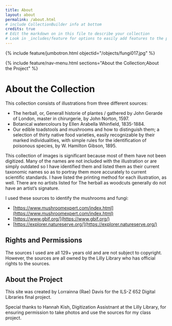 ```yaml
---
title: About
layout: about
permalink: /about.html
# include CollectionBuilder info at bottom
credits: true
# Edit the markdown on in this file to describe your collection
# Look in _includes/feature for options to easily add features to the page
---
```


{% include feature/jumbotron.html objectid="/objects/fungi017.jpg" %}

{% include feature/nav-menu.html sections="About the Collection;About the Project" %}

# About the Collection

This collection consists of illustrations from three different sources: 

  - The herball, or, Generall historie of plantes / gathered by John Gerarde of London, master in chirurgerie, by John Norton, 1597.
  - Botanical watercolours by Ellen Arabella Whinfield, 1835-1884.
  - Our edible toadstools and mushrooms and how to distinguish them; a selection of thirty native food varieties, easily recognizable by their marked individualities, with simple rules for the identification of poisonous species, by W. Hamilton Gibson, 1895.

This collection of images is significant because most of them have not been digitized. Many of the names are not included with the illustration or are simply outdated so I have identified them and listed them as their current taxonomic names so as to portray them more accurately to current scientific standards. I have listed the printing method for each illustration, as well. There are no artists listed for The herball as woodcuts generally do not have an artist’s signature.

I used these sources to identify the mushrooms and fungi:

  - [https://www.mushroomexpert.com/index.html](https://www.mushroomexpert.com/index.html)
  - [https://www.gbif.org/](https://www.gbif.org/)
  - [https://explorer.natureserve.org/](https://explorer.natureserve.org/)

## Rights and Permissions

The sources I used are all 129+ years old and are not subject to copyright. However, the sources are all owned by the Lilly Library who has official rights to the sources.

## About the Project
This site was created by Lorrainna (Rae) Davis for the ILS-Z 652 Digital Libraries final project. 

Special thanks to Hannah Kish, Digitization Assistnant at the Lilly Library, for ensuring permission to take photos and use the sources for my class project. 
